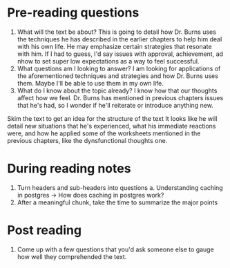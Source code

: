 # Pre-reading questions
1. What will the text be about?
	This is going to detail how Dr. Burns uses the techniques he has described in the earlier chapters to help him deal with his own life. He may emphasize certain strategies that resonate with him. If I had to guess, I'd say issues with approval, achievement, ad nhow to set super low expectations as a way to feel successful.
2. What questions am I looking to answer?
	I am looking for applications of the aforementioned techniques and strategies and how Dr. Burns uses them. Maybe I'll be able to use them in my own life.
3. What do I know about the topic already?
	I know how that our thoughts affect how we feel. Dr. Burns has mentioned in previous chapters issues that he's had, so I wonder if he'll reiterate or introduce anything new.

Skim the text to get an idea for the structure of the text
	It looks like he will detail new situations that he's experienced, what his immediate reactions were, and how he applied some of the worksheets mentioned in the previous chapters, like the dynsfunctional thoughts one.


# During reading notes
1. Turn headers and sub-headers into questions
	a. Understanding caching in postgres -> How does caching in postgres work?
2. After a meaningful chunk, take the time to summarize the major points

# Post reading
1. Come up with a few questions that you'd ask someone else to gauge how well they comprehended the text.